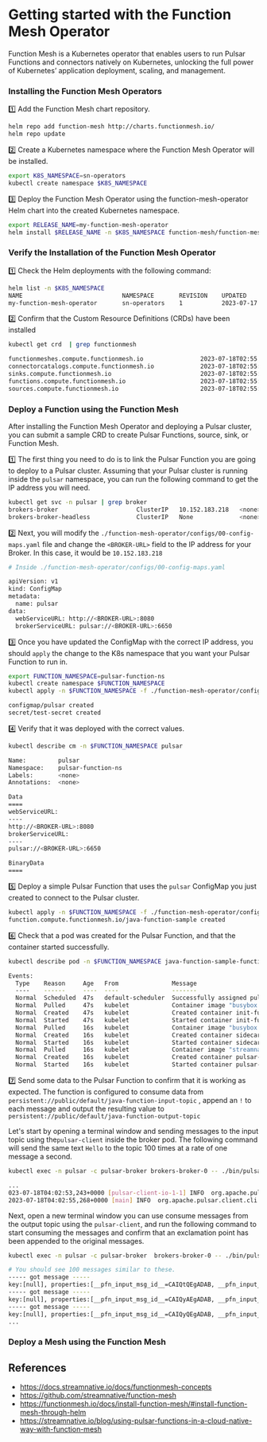 # Getting started with the Function Mesh Operator

Function Mesh is a Kubernetes operator that enables users to run Pulsar Functions and connectors natively on Kubernetes,
unlocking the full power of Kubernetes’ application deployment, scaling, and management.


### Installing the Function Mesh Operators

1️⃣ Add the Function Mesh chart repository.

```bash
helm repo add function-mesh http://charts.functionmesh.io/
helm repo update
```

2️⃣ Create a Kubernetes namespace where the Function Mesh Operator will be installed.

```bash
export K8S_NAMESPACE=sn-operators
kubectl create namespace $K8S_NAMESPACE
```

3️⃣ Deploy the Function Mesh Operator using the function-mesh-operator Helm chart into the created Kubernetes namespace.


```bash
export RELEASE_NAME=my-function-mesh-operator
helm install $RELEASE_NAME -n $K8S_NAMESPACE function-mesh/function-mesh-operator
```

### Verify the Installation of the Function Mesh Operator


1️⃣ Check the Helm deployments with the following command:
```bash
helm list -n $K8S_NAMESPACE
NAME                        	NAMESPACE   	REVISION	UPDATED                                	STATUS  	CHART                           	APP VERSION
my-function-mesh-operator   	sn-operators	1       	2023-07-17 19:55:29.704109702 -0700 PDT	deployed	function-mesh-operator-0.2.17   	0.14.0     
```

2️⃣ Confirm that the Custom Resource Definitions (CRDs) have been installed

```bash
kubectl get crd  | grep functionmesh

functionmeshes.compute.functionmesh.io                2023-07-18T02:55:32Z
connectorcatalogs.compute.functionmesh.io             2023-07-18T02:55:32Z
sinks.compute.functionmesh.io                         2023-07-18T02:55:32Z
functions.compute.functionmesh.io                     2023-07-18T02:55:32Z
sources.compute.functionmesh.io                       2023-07-18T02:55:32Z
```

### Deploy a Function using the Function Mesh

After installing the Function Mesh Operator and deploying a Pulsar cluster, you can submit a sample CRD to create Pulsar
Functions, source, sink, or Function Mesh.

1️⃣ The first thing you need to do is to link the Pulsar Function you are going to deploy to a Pulsar cluster. Assuming that
your Pulsar cluster is running inside the `pulsar` namespace, you can run the following command to get the IP address 
you will need.

```bash
kubectl get svc -n pulsar | grep broker
brokers-broker                      ClusterIP   10.152.183.218   <none>        6650/TCP,8080/TCP                              3h6m
brokers-broker-headless             ClusterIP   None             <none>        6650/TCP,8080/TCP                              3h6m
```

2️⃣ Next, you will modify the `./function-mesh-operator/configs/00-config-maps.yaml` file and change the `<BROKER-URL>`
field to the IP address for your Broker. In this case, it would be `10.152.183.218`

```bash
# Inside ./function-mesh-operator/configs/00-config-maps.yaml

apiVersion: v1
kind: ConfigMap
metadata:
  name: pulsar
data:
  webServiceURL: http://<BROKER-URL>:8080
  brokerServiceURL: pulsar://<BROKER-URL>:6650
```

3️⃣ Once you have updated the ConfigMap with the correct IP address, you should `apply` the change to the K8s namespace 
that you want your Pulsar Function to run in.

```bash
export FUNCTION_NAMESPACE=pulsar-function-ns
kubectl create namespace $FUNCTION_NAMESPACE
kubectl apply -n $FUNCTION_NAMESPACE -f ./function-mesh-operator/configs/00-config-maps.yaml 

configmap/pulsar created
secret/test-secret created
```

4️⃣ Verify that it was deployed with the correct values.

```bash
kubectl describe cm -n $FUNCTION_NAMESPACE pulsar

Name:         pulsar
Namespace:    pulsar-function-ns
Labels:       <none>
Annotations:  <none>

Data
====
webServiceURL:
----
http://<BROKER-URL>:8080
brokerServiceURL:
----
pulsar://<BROKER-URL>:6650

BinaryData
====
```

5️⃣ Deploy a simple Pulsar Function that uses the `pulsar` ConfigMap you just created to connect to the Pulsar cluster.

```bash
kubectl apply -n $FUNCTION_NAMESPACE -f ./function-mesh-operator/configs/00-exclamation-function.yaml 
function.compute.functionmesh.io/java-function-sample created
```

6️⃣ Check that a pod was created for the Pulsar Function, and that the container started successfully.

```bash
kubectl describe pod -n $FUNCTION_NAMESPACE java-function-sample-function-0

Events:
  Type    Reason     Age   From               Message
  ----    ------     ----  ----               -------
  Normal  Scheduled  47s   default-scheduler  Successfully assigned pulsar-function-ns/java-function-sample-function-0 to kubernetes
  Normal  Pulled     47s   kubelet            Container image "busybox:1.28" already present on machine
  Normal  Created    47s   kubelet            Created container init-function
  Normal  Started    47s   kubelet            Started container init-function
  Normal  Pulled     16s   kubelet            Container image "busybox:1.28" already present on machine
  Normal  Created    16s   kubelet            Created container sidecar-function
  Normal  Started    16s   kubelet            Started container sidecar-function
  Normal  Pulled     16s   kubelet            Container image "streamnative/pulsar-functions-java-sample:2.9.2.23" already present on machine
  Normal  Created    16s   kubelet            Created container pulsar-function
  Normal  Started    16s   kubelet            Started container pulsar-function
```

7️⃣ Send some data to the Pulsar Function to confirm that it is working as expected. The function is configured to consume 
data from `persistent://public/default/java-function-input-topic` , append an `!` to each message and output the 
resulting value to `persistent://public/default/java-function-output-topic`

Let's start by opening a terminal window and sending messages to the input topic using the`pulsar-client` inside the 
broker pod. The following command will send the same text `Hello` to the topic 100 times at a rate of one message a second.

```bash
kubectl exec -n pulsar -c pulsar-broker brokers-broker-0 -- ./bin/pulsar-client produce -m "Hello" -n 100 -r 1 persistent://public/default/java-function-input-topic

...
023-07-18T04:02:53,243+0000 [pulsar-client-io-1-1] INFO  org.apache.pulsar.client.impl.ClientCnx - [id: 0x9b8bafd4, L:/10.1.192.68:36632 ! R:brokers-broker-1.brokers-broker-headless.pulsar.svc.cluster.local/10.1.192.123:6650] Disconnected
2023-07-18T04:02:55,268+0000 [main] INFO  org.apache.pulsar.client.cli.PulsarClientTool - 100 messages successfully produced
```

Next, open a new terminal window you can use consume messages from the output topic using the `pulsar-client`, and run 
the following command to start consuming the messages and confirm that an exclamation point has been appended to the 
original messages.

```bash
kubectl exec -n pulsar -c pulsar-broker  brokers-broker-0 -- ./bin/pulsar-client consume -s my-sub -p Earliest persistent://public/default/java-function-output-topic

# You should see 100 messages similar to these.
----- got message -----
key:[null], properties:[__pfn_input_msg_id__=CAIQtQEgADAB, __pfn_input_topic__=persistent://public/default/java-function-input-topic], content:Hello!
----- got message -----
key:[null], properties:[__pfn_input_msg_id__=CAIQyAEgADAB, __pfn_input_topic__=persistent://public/default/java-function-input-topic], content:Hello!
----- got message -----
key:[null], properties:[__pfn_input_msg_id__=CAIQyQEgADAB, __pfn_input_topic__=persistent://public/default/java-function-input-topic], content:Hello!
...
```

### Deploy a Mesh using the Function Mesh

References
------------
- https://docs.streamnative.io/docs/functionmesh-concepts
- https://github.com/streamnative/function-mesh
- https://functionmesh.io/docs/install-function-mesh/#install-function-mesh-through-helm
- https://streamnative.io/blog/using-pulsar-functions-in-a-cloud-native-way-with-function-mesh